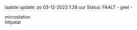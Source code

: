 laatste update: 
zo 03-12-2023  1:28   uur 
Status: FAALT - geel - 
<div class="service R">microstation</div><div class="service G">httpstat</div>